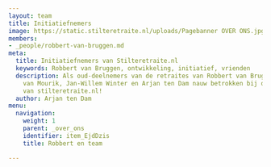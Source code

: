 ```yaml
---
layout: team
title: Initiatiefnemers
image: https://static.stilteretraite.nl/uploads/Pagebanner OVER ONS.jpg
members:
- _people/robbert-van-bruggen.md
meta:
  title: Initiatiefnemers van Stilteretraite.nl
  keywords: Robbert van Bruggen, ontwikkeling, initiatief, vrienden
  description: Als oud-deelnemers van de retraites van Robbert van Bruggen zijn Madeleine
    van Mourik, Jan-Willem Winter en Arjan ten Dam nauw betrokken bij de ontwikkeling
    van stilteretraite.nl!
  author: Arjan ten Dam
menu:
  navigation:
    weight: 1
    parent: _over_ons
    identifier: item_EjdDzis
    title: Robbert en team

---
```

